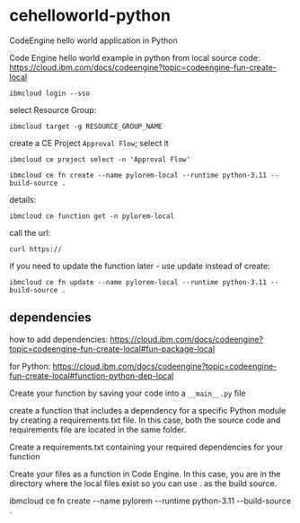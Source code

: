# cehelloworld-python
CodeEngine hello world application in Python


Code Engine hello world example in python from local source code: https://cloud.ibm.com/docs/codeengine?topic=codeengine-fun-create-local

```
ibmcloud login --sso 
```

select Resource Group: 

```
ibmcloud target -g RESOURCE_GROUP_NAME 
```



create a CE Project `Approval Flow`;  select it 

```
ibmcloud ce project select -n 'Approval Flow'

ibmcloud ce fn create --name pylorem-local --runtime python-3.11 --build-source .
```

details:

```
ibmcloud ce function get -n pylorem-local
```

call the url: 

```
curl https://
```
if you need to update the function later - use update instead of create: 

```
ibmcloud ce fn update --name pylorem-local --runtime python-3.11 --build-source .
```

## dependencies

how to add dependencies: https://cloud.ibm.com/docs/codeengine?topic=codeengine-fun-create-local#fun-package-local

for Python: https://cloud.ibm.com/docs/codeengine?topic=codeengine-fun-create-local#function-python-dep-local


Create your function by saving your code into a `__main__.py` file

create a function that includes a dependency for a specific Python module by creating a requirements.txt file. In this case, both the source code and requirements file are located in the same folder.

Create a requirements.txt containing your required dependencies for your function

Create your files as a function in Code Engine. In this case, you are in the directory where the local files exist so you can use . as the build source.

ibmcloud ce fn create --name pylorem --runtime python-3.11 --build-source .

